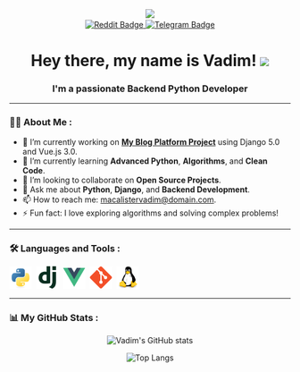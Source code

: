 <div id="header" align="center">
  <img src="https://media.giphy.com/media/M9gbBd9nbDrOTu1Mqx/giphy.gif" width="100"/>
  
  <div id="badges">
    <a href="https://www.reddit.com/user/macalistervadim/">
      <img src="https://img.shields.io/badge/Reddit-FF4500?style=for-the-badge&logo=reddit&logoColor=white" alt="Reddit Badge"/>
    </a>
    <a href="https://www.telegram.com/macalistervadim/">
      <img src="https://img.shields.io/badge/Telegram-2CA5E0?style=for-the-badge&logo=telegram&logoColor=white" alt="Telegram Badge"/>
    </a>
  </div>
  
  <h1>
    Hey there, my name is Vadim! 
    <img src="https://media.giphy.com/media/hvRJCLFzcasrR4ia7z/giphy.gif" width="30px"/>
  </h1>
  <h3 align="center">I'm a passionate Backend Python Developer</h3>
</div>

---

### 👨‍💻 About Me :
- 🔭 I’m currently working on **[My Blog Platform Project](#)** using Django 5.0 and Vue.js 3.0.
- 🌱 I’m currently learning **Advanced Python**, **Algorithms**, and **Clean Code**.
- 👯 I’m looking to collaborate on **Open Source Projects**.
- 💬 Ask me about **Python**, **Django**, and **Backend Development**.
- 📫 How to reach me: [macalistervadim@domain.com](mailto:macalistervadim@domain.com).
- ⚡ Fun fact: I love exploring algorithms and solving complex problems!

---

### 🛠️ Languages and Tools :
<div>
  <img src="https://github.com/devicons/devicon/blob/master/icons/python/python-original.svg" title="Python" alt="Python" width="40" height="40"/>&nbsp;
  <img src="https://github.com/devicons/devicon/blob/master/icons/django/django-plain.svg" title="Django" alt="Django" width="40" height="40"/>&nbsp;
  <img src="https://github.com/devicons/devicon/blob/master/icons/vuejs/vuejs-original.svg" title="Vue.js" alt="Vue.js" width="40" height="40"/>&nbsp;
  <img src="https://github.com/devicons/devicon/blob/master/icons/git/git-original.svg" title="Git" alt="Git" width="40" height="40"/>&nbsp;
  <img src="https://github.com/devicons/devicon/blob/master/icons/linux/linux-original.svg" title="Linux" alt="Linux" width="40" height="40"/>&nbsp;
  <!-- Add more tools if needed -->
</div>

---

### 📊 My GitHub Stats :
<div align="center">

![Vadim's GitHub stats](https://github-readme-stats.vercel.app/api?username=macalistervadim&show_icons=true&theme=radical)

![Top Langs](https://github-readme-stats.vercel.app/api/top-langs/?username=macalistervadim&layout=compact&theme=radical)

</div>

